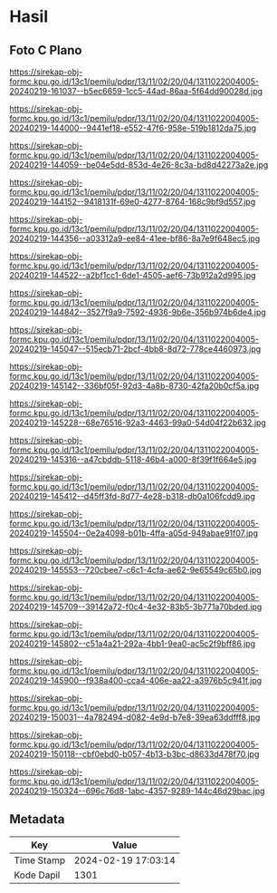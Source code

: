 # Hasil

## Foto C Plano

https://sirekap-obj-formc.kpu.go.id/13c1/pemilu/pdpr/13/11/02/20/04/1311022004005-20240219-161037--b5ec6659-1cc5-44ad-86aa-5f64dd90028d.jpg

https://sirekap-obj-formc.kpu.go.id/13c1/pemilu/pdpr/13/11/02/20/04/1311022004005-20240219-144000--9441ef18-e552-47f6-958e-519b1812da75.jpg

https://sirekap-obj-formc.kpu.go.id/13c1/pemilu/pdpr/13/11/02/20/04/1311022004005-20240219-144059--be04e5dd-853d-4e26-8c3a-bd8d42273a2e.jpg

https://sirekap-obj-formc.kpu.go.id/13c1/pemilu/pdpr/13/11/02/20/04/1311022004005-20240219-144152--9418131f-69e0-4277-8764-168c9bf9d557.jpg

https://sirekap-obj-formc.kpu.go.id/13c1/pemilu/pdpr/13/11/02/20/04/1311022004005-20240219-144356--a03312a9-ee84-41ee-bf86-8a7e9f648ec5.jpg

https://sirekap-obj-formc.kpu.go.id/13c1/pemilu/pdpr/13/11/02/20/04/1311022004005-20240219-144522--a2bf1cc1-6de1-4505-aef6-73b912a2d995.jpg

https://sirekap-obj-formc.kpu.go.id/13c1/pemilu/pdpr/13/11/02/20/04/1311022004005-20240219-144842--3527f9a9-7592-4936-9b6e-356b974b6de4.jpg

https://sirekap-obj-formc.kpu.go.id/13c1/pemilu/pdpr/13/11/02/20/04/1311022004005-20240219-145047--515ecb71-2bcf-4bb8-8d72-778ce4460973.jpg

https://sirekap-obj-formc.kpu.go.id/13c1/pemilu/pdpr/13/11/02/20/04/1311022004005-20240219-145142--336bf05f-92d3-4a8b-8730-42fa20b0cf5a.jpg

https://sirekap-obj-formc.kpu.go.id/13c1/pemilu/pdpr/13/11/02/20/04/1311022004005-20240219-145228--68e76516-92a3-4463-99a0-54d04f22b632.jpg

https://sirekap-obj-formc.kpu.go.id/13c1/pemilu/pdpr/13/11/02/20/04/1311022004005-20240219-145316--a47cbddb-5118-46b4-a000-8f39f1f664e5.jpg

https://sirekap-obj-formc.kpu.go.id/13c1/pemilu/pdpr/13/11/02/20/04/1311022004005-20240219-145412--d45ff3fd-8d77-4e28-b318-db0a106fcdd9.jpg

https://sirekap-obj-formc.kpu.go.id/13c1/pemilu/pdpr/13/11/02/20/04/1311022004005-20240219-145504--0e2a4098-b01b-4ffa-a05d-949abae91f07.jpg

https://sirekap-obj-formc.kpu.go.id/13c1/pemilu/pdpr/13/11/02/20/04/1311022004005-20240219-145553--720cbee7-c6c1-4cfa-ae62-9e65549c65b0.jpg

https://sirekap-obj-formc.kpu.go.id/13c1/pemilu/pdpr/13/11/02/20/04/1311022004005-20240219-145709--39142a72-f0c4-4e32-83b5-3b771a70bded.jpg

https://sirekap-obj-formc.kpu.go.id/13c1/pemilu/pdpr/13/11/02/20/04/1311022004005-20240219-145802--c51a4a21-292a-4bb1-9ea0-ac5c2f9bff86.jpg

https://sirekap-obj-formc.kpu.go.id/13c1/pemilu/pdpr/13/11/02/20/04/1311022004005-20240219-145900--f938a400-cca4-406e-aa22-a3976b5c941f.jpg

https://sirekap-obj-formc.kpu.go.id/13c1/pemilu/pdpr/13/11/02/20/04/1311022004005-20240219-150031--4a782494-d082-4e9d-b7e8-39ea63ddfff8.jpg

https://sirekap-obj-formc.kpu.go.id/13c1/pemilu/pdpr/13/11/02/20/04/1311022004005-20240219-150118--cbf0ebd0-b057-4b13-b3bc-d8633d478f70.jpg

https://sirekap-obj-formc.kpu.go.id/13c1/pemilu/pdpr/13/11/02/20/04/1311022004005-20240219-150324--696c76d8-1abc-4357-9289-144c46d29bac.jpg


## Metadata

| Key        | Value               |
| ---------- | ------------------- |
| Time Stamp | 2024-02-19 17:03:14 |
| Kode Dapil | 1301                |



